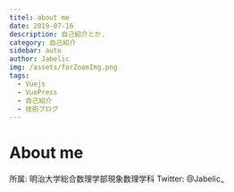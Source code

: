 ```yaml
---
titel: about me
date: 2019-07-16
description: 自己紹介とか. 
category: 自己紹介
sidebar: auto
author: Jabelic
img: /assets/forZoomImg.png
tags:
  - Vuejs
  - VuePress
  - 自己紹介
  - 技術ブログ
---
```



# About me

所属: 明治大学総合数理学部現象数理学科
Twitter: @Jabelic_

